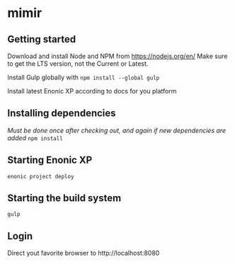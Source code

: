 # mimir

## Getting started

Download and install Node and NPM from https://nodejs.org/en/
Make sure to get the LTS version, not the Current or Latest.

Install Gulp globally with `npm install --global gulp`

Install latest Enonic XP according to docs for you platform

## Installing dependencies
*Must be done once after checking out, and again if new dependencies are added*
`npm install`

## Starting Enonic XP
`enonic project deploy`

## Starting the build system
`gulp`

## Login
Direct yout favorite browser to http://localhost:8080
